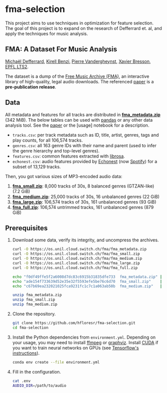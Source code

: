 # fma-selection

This project aims to use techniques in optimization for feature selection. The goal of this project is to expand on the research of Defferrard et. al, and apply the techniques for music analysis.

## FMA: A Dataset For Music Analysis

[Michaël Defferrard](http://deff.ch), [Kirell Benzi](http://kirellbenzi.com),
[Pierre Vandergheynst](https://people.epfl.ch/pierre.vandergheynst),
[Xavier Bresson](http://www.ntu.edu.sg/home/xbresson),
[EPFL LTS2](https://lts2.epfl.ch).

[paper]:     https://arxiv.org/abs/1612.01840
[FMA]:       https://freemusicarchive.org

The dataset is a dump of the [Free Music Archive (FMA)][FMA], an interactive
library of high-quality, legal audio downloads. The referenced [paper] is a **pre-publication release**.


## Data

All metadata and features for all tracks are distributed in
**[fma_metadata.zip]** (342 MiB). The below tables can be used with [pandas] or
any other data analysis tool. See the [paper] or the [usage] notebook for
a description.
* `tracks.csv`: per track metadata such as ID, title, artist, genres, tags and
  play counts, for all 106,574 tracks.
* `genres.csv`: all 163 genre IDs with their name and parent (used to infer the
  genre hierarchy and top-level genres).
* `features.csv`: common features extracted with [librosa].
* `echonest.csv`: audio features provided by [Echonest] (now [Spotify]) for
  a subset of 13,129 tracks.

[pandas]:   http://pandas.pydata.org/
[librosa]:  https://librosa.github.io/librosa/
[spotify]:  https://www.spotify.com/
[echonest]: http://the.echonest.com/

Then, you got various sizes of MP3-encoded audio data:

1. **[fma_small.zip]**: 8,000 tracks of 30s, 8 balanced genres (GTZAN-like) (7.2 GiB)
2. **[fma_medium.zip]**: 25,000 tracks of 30s, 16 unbalanced genres (22 GiB)
3. **[fma_large.zip]**: 106,574 tracks of 30s, 161 unbalanced genres (93 GiB)
4. **[fma_full.zip]**: 106,574 untrimmed tracks, 161 unbalanced genres (879 GiB)

[fma_metadata.zip]: https://os.unil.cloud.switch.ch/fma/fma_metadata.zip
[fma_small.zip]:    https://os.unil.cloud.switch.ch/fma/fma_small.zip
[fma_medium.zip]:   https://os.unil.cloud.switch.ch/fma/fma_medium.zip
[fma_large.zip]:    https://os.unil.cloud.switch.ch/fma/fma_large.zip
[fma_full.zip]:     https://os.unil.cloud.switch.ch/fma/fma_full.zip


## Prerequisites

1. Download some data, verify its integrity, and uncompress the archives.
	```sh
	curl -O https://os.unil.cloud.switch.ch/fma/fma_metadata.zip
	curl -O https://os.unil.cloud.switch.ch/fma/fma_small.zip
	curl -O https://os.unil.cloud.switch.ch/fma/fma_medium.zip
	curl -O https://os.unil.cloud.switch.ch/fma/fma_large.zip
	curl -O https://os.unil.cloud.switch.ch/fma/fma_full.zip

	echo "f0df49ffe5f2a6008d7dc83c6915b31835dfe733  fma_metadata.zip" | sha1sum -c -
	echo "ade154f733639d52e35e32f5593efe5be76c6d70  fma_small.zip"    | sha1sum -c -
	echo "c67b69ea232021025fca9231fc1c7c1a063ab50b  fma_medium.zip"   | sha1sum -c -

	unzip fma_metadata.zip
	unzip fma_small.zip
	unzip fma_medium.zip
	```


1. Clone the repository.
	```sh
	git clone https://github.com/hfloresr/fma-selection.git
	cd fma-selection
	```

1. Install the Python dependencies from `environment.yml`. Depending on your
   usage, you may need to install [ffmpeg] or [graphviz]. Install [CUDA] if you
   want to train neural networks on GPUs (see
   [Tensorflow's instructions](https://www.tensorflow.org/install/)).
	```sh
	conda env create --file environment.yml
	```

1. Fill in the configuration.
	```sh
	cat .env
	AUDIO_DIR=/path/to/audio
	
[7zip]:       http://www.7-zip.org
[pyenv]:      https://github.com/pyenv/pyenv
[pyenv-virt]: https://github.com/pyenv/pyenv-virtualenv
[ffmpeg]:     https://ffmpeg.org/download.html
[graphviz]:   http://www.graphviz.org/
[CUDA]:       https://en.wikipedia.org/wiki/CUDA
